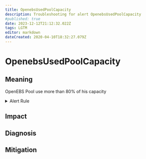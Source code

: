 ```yaml
---
title: OpenebsUsedPoolCapacity
description: Troubleshooting for alert OpenebsUsedPoolCapacity
#published: true
date: 2023-12-12T21:12:32.022Z
tags: LGTM
editor: markdown
dateCreated: 2020-04-10T18:32:27.079Z
---
```


# OpenebsUsedPoolCapacity

## Meaning
[//]: # "Short paragraph that explains what the alert means"
OpenEBS Pool use more than 80% of his capacity

<details>
  <summary>Alert Rule</summary>

  ```yaml
alert: OpenebsUsedPoolCapacity
expr: openebs_used_pool_capacity_percent > 80
for: 2m
labels:
    severity: warning
annotations:
    summary: OpenEBS used pool capacity (instance {{ $labels.instance }})
    description: |-
        OpenEBS Pool use more than 80% of his capacity
          VALUE = {{ $value }}
          LABELS = {{ $labels }}
    runbook: https://github.com/srerun/prometheus-alerts/content/runbooks/OpenebsUsedPoolCapacity

  ```
</details>


## Impact
[//]: # "What could / will happen if the alert is not addressed"



## Diagnosis
[//]: # "Steps to take to identify the cause of the problem"



## Mitigation
[//]: # "The steps necessary to resolve the alert"
